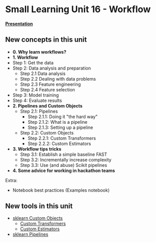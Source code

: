 # Small Learning Unit 16 - Workflow

#### [Presentation](https://docs.google.com/presentation/d/1ipnLcktSYmQb6BeIOLF0CZeOy63hQ8JAQ09ULWw2P1U/)

## New concepts in this unit

* **0. Why learn workflows?**
* **1. Workflow**
 * Step 1: Get the data
 * Step 2: Data analysis and preparation
   * Step 2.1 Data analysis
   * Step 2.2 Dealing with data problems
   * Step 2.3 Feature engineering
   * Step 2.4 Feature selection
 * Step 3: Model training
 * Step 4: Evaluate results
* **2. Pipelines and Custom Objects**
    * Step 2.1: Pipelines 
        * Step 2.1.1: Doing it "the hard way"
        * Step 2.1.2: What is a pipeline
        * Step 2.1.3: Setting up a pipeline
    * Step 2.2: Custom Objects
        * Step 2.2.1: Custom Transformers
        * Step 2.2.2: Custom Estimators
* **3. Workflow tips tricks**
  * Step 3.1: Establish a simple baseline FAST
  * Step 3.2: Incrementally increase complexity
  * Step 3.3: Use (and abuse) Scikit pipelines
* **4. Some advice for working in hackathon teams**

Extra:
* Notebook best practices (Examples notebook)

## New tools in this unit

- [sklearn Custom Objects](https://scikit-learn.org/stable/developers/develop.html#different-objects)
  - [Custom Transformers](https://scikit-learn.org/stable/modules/preprocessing.html#custom-transformers)
  - [Custom Estimators](https://scikit-learn.org/stable/developers/develop.html#rolling-your-own-estimator)
- [sklearn Pipelines](http://scikit-learn.org/stable/modules/generated/sklearn.pipeline.Pipeline.html)
